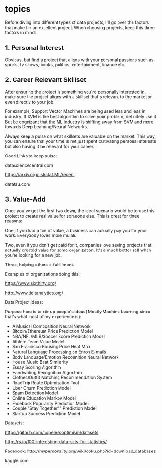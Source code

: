 # topics
Before diving into different types of data projects, I'll go over the factors that make for an excellent project. When choosing projects, keep this three factors in mind:

## 1. Personal Interest
Obvious, but find a project that aligns with your personal passions such as sports, tv shows, books, politics, entertainment, finance etc.

## 2. Career Relevant Skillset 
After ensuring the project is something you're personally interested in, make sure the project aligns with a skillset that's relevant to the market or even directly to your job.

For example, Support Vector Machines are being used less and less in industry. If SVM is the best algorithm to solve your problem, definitely use it. But be cognizant that the ML industry is shifting away from SVM and more towards Deep Learning/Neural Networks.

Always keep a pulse on what skillsets are valuable on the market. This way, you can ensure that your time is not just spent cultivating personal interests but also having it be relevant for your career.

Good Links to keep pulse:

datasciencecentral.com

https://arxiv.org/list/stat.ML/recent

datatau.com


## 3. Value-Add
Once you've got the first two down, the ideal scenario would be to use this project to create real value for someone else. This is great for three reasons:

One, if you had a ton of value, a business can actually pay you for your work. Everybody loves more mulah.

Two, even if you don't get paid for it, companies love seeing projects that actually created value for some organization. It's a much better sell when you're looking for a new job.

Three, helping others = fulfillment.

Examples of organizations doing this:

https://www.sixthirty.org/

http://www.deltanalytics.org/
  

Data Project Ideas:

Purpose here is to stir up people's ideas( Mostly Machine Learning since that's what most of my experience is):

- A Musical Composition Neural Network 
- Bitcoin/Ethereum Price Prediction Model
- NBA/NFL/MLB/Soccer Score Prediction Model
- Athlete Team Value Model
- San Francisco Housing Price Heat Map
- Natural Language Processing on Enron E-mails
- Body Language/Emotion Recognition Neural Network
- House Music Beat Similarity 
- Essay Scoring Algorithm
- Handwriting Recognition Algorithm
- Clothes/Outfit Matching Recommendation System
- RoadTrip Route Optimization Tool
- Uber Churn Prediction Model
- Spam Detection Model
- Online Education Markov Model
- Facebook Popularity Prediction Model: 
- Couple "Stay Together"" Prediction Model
- Startup Success Prediction Model

Datasets:

https://github.com/hopelessoptimism/datasets

http://rs.io/100-interesting-data-sets-for-statistics/

Facebook: http://mypersonality.org/wiki/doku.php?id=download_databases

kaggle.com


